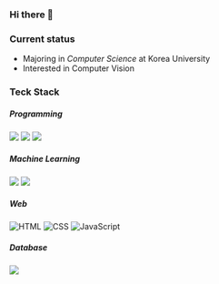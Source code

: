 ### Hi there 👋

### Current status 
- Majoring in *Computer Science* at Korea University 
- Interested in Computer Vision 

### Teck Stack

##### Programming
<span>
<img src="https://img.shields.io/badge/c-%2300599C.svg?style=for-the-badge&logo=c&logoColor=white">
</span>
<span>
<img src="https://img.shields.io/badge/c++-%2300599C.svg?style=for-the-badge&logo=c%2B%2B&logoColor=white">
</span>
<span> 
<img src="https://img.shields.io/badge/python-3670A0?style=for-the-badge&logo=python&logoColor=ffdd54">
</span>

##### Machine Learning 
<span> 
<img src="https://img.shields.io/badge/numpy-%23013243.svg?style=for-the-badge&logo=numpy&logoColor=white">
</span>
<span>
<img src="https://img.shields.io/badge/PyTorch-%23EE4C2C.svg?style=for-the-badge&logo=PyTorch&logoColor=white">
</span>

##### Web 
<span>
<img alt="HTML" src="https://img.shields.io/badge/HTML5-E34F26?style=for-the-badge&logo=HTML5&logoColor=white" />
</span>
<span>
<img alt="CSS" src="https://img.shields.io/badge/CSS3-1572B6?style=for-the-badge&logo=CSS3&logoColor=white" />
</span>
<span>
<img alt="JavaScript" src="https://img.shields.io/badge/JavaScript-F7DF1E?style=for-the-badge&logo=JavaScript&logoColor=white" />
</span>

##### Database 
<img src="https://img.shields.io/badge/mysql-%2300f.svg?style=for-the-badge&logo=mysql&logoColor=white">

<!--
**Storkycold/Storkycold** is a ✨ _special_ ✨ repository because its `README.md` (this file) appears on your GitHub profile.

Here are some ideas to get you started:

- 🔭 I’m currently working on ...
- 🌱 I’m currently learning ...
- 👯 I’m looking to collaborate on ...
- 🤔 I’m looking for help with ...
- 💬 Ask me about ...
- 📫 How to reach me: ...
- 😄 Pronouns: ...
- ⚡ Fun fact: ...
-->
